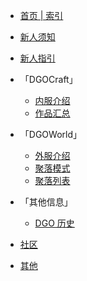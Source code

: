 <!-- information/_sidebar -->

- [首页 | 索引](index)
- [新人须知](notice/about)
- [新人指引](guide/link)

- 「DGOCraft」

  - [内服介绍](information/DGOCraft/3rd)
  - [作品汇总](information/DGOCraft/list)

- 「DGOWorld」

  - [外服介绍](information/DGOWorld/3rd)
  - [聚落模式](information/DGOWorld/townMode)
  - [聚落列表](information/DGOWorld/list)

- 「其他信息」

  - [DGO 历史](information/DGOHistory)

- [社区](community/activities/list)

- [其他](other/contact)
